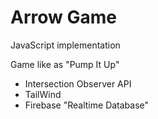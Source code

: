 # Arrow Game  

 JavaScript implementation  

 Game like as "Pump It Up"  

- Intersection Observer API  
- TailWind
- Firebase "Realtime Database"
